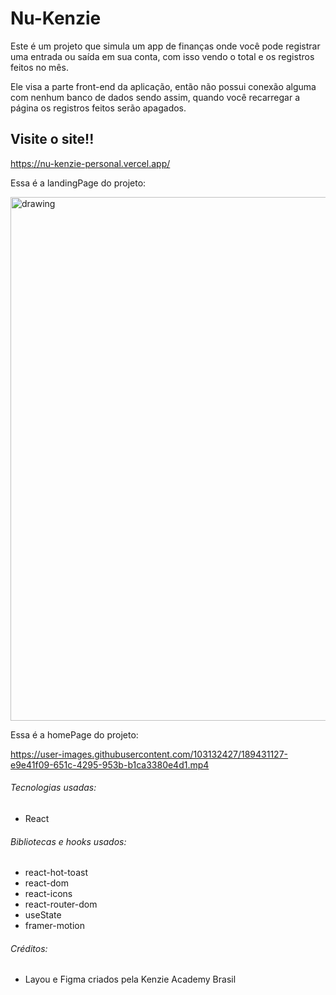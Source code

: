 # Nu-Kenzie

Este é um projeto que simula um app de finanças onde você pode registrar uma entrada ou saída em sua conta, com isso vendo o total e os registros feitos no mês.

Ele visa a parte front-end da aplicação, então não possui conexão alguma com nenhum banco de dados sendo assim, quando você recarregar a página os registros feitos
serão apagados.

## Visite o site!!
https://nu-kenzie-personal.vercel.app/

Essa é a landingPage do projeto:

<img src="https://user-images.githubusercontent.com/103132427/186161057-cf9c4d99-49e9-4a2d-89a8-89282de50369.png" alt="drawing" style="width:838px;"/>

Essa é a homePage do projeto:

https://user-images.githubusercontent.com/103132427/189431127-e9e41f09-651c-4295-953b-b1ca3380e4d1.mp4


###### Tecnologias usadas:
- React

###### Bibliotecas e hooks usados:
- react-hot-toast
- react-dom
- react-icons
- react-router-dom
- useState
- framer-motion

###### Créditos:
- Layou e Figma criados pela Kenzie Academy Brasil
